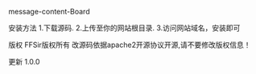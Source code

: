 message-content-Board


安装方法
1.下载源码.
2.上传至你的网站根目录.
3.访问网站域名，安装即可


版权
FFSir版权所有 改源码依据apache2开源协议开源,请不要修改版权信息！

更新
1.0.0
